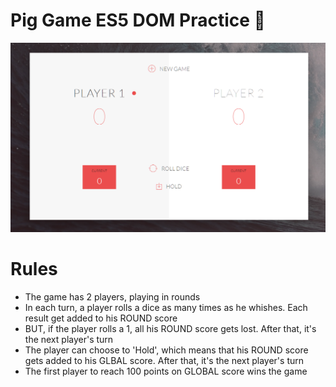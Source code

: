 # Pig Game ES5 DOM Practice 🎲
![Image of this project](https://github.com/ArtyomPerederiy/Pig-Game-ES5-DOM-Practice/blob/master/preview.png?raw=true)

# Rules

- The game has 2 players, playing in rounds
- In each turn, a player rolls a dice as many times as he whishes. Each result get added to his ROUND score
- BUT, if the player rolls a 1, all his ROUND score gets lost. After that, it's the next player's turn
- The player can choose to 'Hold', which means that his ROUND score gets added to his GLBAL score. After that, it's the next player's turn
- The first player to reach 100 points on GLOBAL score wins the game

